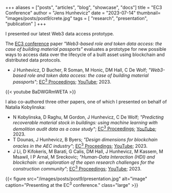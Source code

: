 +++
aliases = ["posts", "articles", "blog", "showcase", "docs"]
title = "EC3 Conference"
author = "Jens Hunhevicz"
date = "2023-07-14"
thumbnail= "images/posts/post9/crete.jpg"
tags = [
    "research",
    "presentation",
    "publication"
]
+++

I presented our latest Web3 data access prototype.
<!--more-->

The <a target="_blank" rel="noopener noreferrer" href="https://ec-3.org/conference2023/">EC3 conference</a> paper *"Web3-based role and token data access: the case of building material passports"* evaluates a prototype for new possible ways to access data over the lifecycle of a built asset using blockchain and distributed data protocols.
- J Hunhevicz, D Bucher, R Soman, M Honic, DM Hall, C De Wolf; *"Web3-based role and token data access: the case of building material passports"*; <a target="_blank" rel="noopener noreferrer" href="https://ec-3.org/publications/conference/paper/?id=EC32023_217"></i> EC<sup>3</sup> Proceedings</a>; <a target="_blank" rel="noopener noreferrer" href="https://youtu.be/BaDWGRmWETA"><i class="fab fa-youtube"></i> YouTube</a>; 2023.

{{< youtube BaDWGRmWETA >}}

I also co-authored three other papers, one of which I presented on behalf of Natalia Kobylinska:

- N Kobylinska, D Raghu, M Gordon, J Hunhevicz, C De Wolf; *"Predicting recoverable material stock in buildings: using machine learning with demolition audit data as a case study"*; <a target="_blank" rel="noopener noreferrer" href="https://ec-3.org/publications/conference/paper/?id=EC32023_184"><i class="ai ai-open-access"></i> EC<sup>3</sup> Proceedings</a>; <a target="_blank" rel="noopener noreferrer" href="https://youtu.be/-_y8qfQqiQo"><i class="fab fa-youtube"></i> YouTube</a>; 2023.
- T Dounas, J Hunhevicz, B Byers; *"Design dimensions for blockchain oracles in the AEC industry"*; <a target="_blank" rel="noopener noreferrer" href="https://ec-3.org/publications/conference/paper/?id=EC32023_297"><i class="ai ai-open-access"></i> EC<sup>3</sup> Proceedings</a>; <a target="_blank" rel="noopener noreferrer" href="https://youtu.be/gvHxm3AlmE8"><i class="fab fa-youtube"></i> YouTube</a>; 2023.
- J Li, D Kifokeris, M Barati, G Calis, DM Hall, J Hunhevicz, M Kassem, M Msawil, I P Arnal, M Sreckovic; *"Human-Data Interaction (HDI) and blockchain: an exploration of the open research challenges for the construction community"*; <a target="_blank" rel="noopener noreferrer" href="https://ec-3.org/publications/conference/paper/?id=EC32023_263"><i class="ai ai-open-access"></i> EC<sup>3</sup> Proceedings</a>; <a target="_blank" rel="noopener noreferrer" href="https://youtu.be/HEEKjcXjnNc"><i class="fab fa-youtube"></i> YouTube</a>; 2023.

{{< figure src="/images/posts/post9/presentation.jpg" alt="image" caption="Presenting at the EC<sup>3</sup> conference." class="large" >}}
